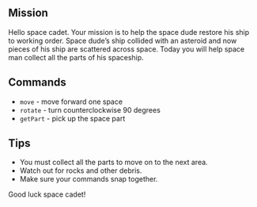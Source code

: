 ## Mission
Hello space cadet. Your mission is to help the space dude restore his ship to working order. Space dude’s ship collided with an asteroid and now pieces of his ship are scattered across space. Today you will help space man collect all the parts of his spaceship.

## Commands

 * `move` - move forward one space
 * `rotate` - turn counterclockwise 90 degrees
 * `getPart` - pick up the space part


## Tips
* You must collect all the parts to move on to the next area.
* Watch out for rocks and other debris.
* Make sure your commands snap together.


Good luck space cadet!
